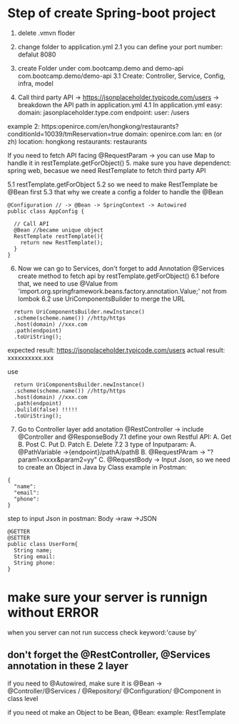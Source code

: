 # Step of create Spring-boot project

1. delete .vmvn floder
2. change folder to application.yml
2.1 you can define your port number: defalut 8080
3. create Folder under <groupId>com.bootcamp.demo</groupId> and 	<artifactId>demo-api</artifactId>
com.bootcamp.demo/demo-api
3.1 Create: Controller, Service, Config, infra, model

4. Call third party API -> https://jsonplaceholder.typicode.com/users -> breakdown the API path in application.yml
4.1 In application.yml
easy:
  domain: jasonplaceholder.type.com
  endpoint:
    user: /users

example 2: https:openirce.com/en/hongkong/restaurants?conditionId=10039/tmReservation=true
  domain: openirce.com
  lan: en (or zh)
  location: hongkong
  restaurants: restaurants

  If you need to fetch API facing @RequestParam -> you can use Map to handle it in 
  restTemplate.getForObject()
5. make sure you have dependenct: spring web, becasue we need RestTemplate
to fetch third party API

5.1 restTemplate.getForObject
5.2 so we need to make RestTemplate be @Bean first
5.3 that why we create a config a folder to handle the @Bean
```java=
@Configuration // -> @Bean -> SpringContext -> Autowired
public class AppConfig {
  
  // Call API
  @Bean //became unique object
  RestTemplate restTemplate(){
    return new RestTemplate();
  }
}
```

6. Now we can go to Services,
don't forget to add Annotation @Services
 create method to fetch api by restTemplate.getForObject()
6.1 before that, we need to use @Value from 'import.org.springframework.beans.factory.annotation.Value;'
not from lombok
6.2 use UriComponentsBuilder to merge the URL
```
  return UriComponentsBuilder.newInstance()
  .scheme(scheme.name()) //http/https
  .host(domain) //xxx.com
  .path(endpoint)
  .toUriString();
```
expected result: https://jsonplaceholder.typicode.com/users
actual result: xxxxxxxxxx.xxx

use
```java=
  return UriComponentsBuilder.newInstance()
  .scheme(scheme.name()) //http/https
  .host(domain) //xxx.com
  .path(endpoint)
  .bulild(false) !!!!!
  .toUriString();
```

7. Go to Controller layer
add anotation @RestController -> include @Controller and @ResponseBody
7.1 define your own Restful API:
A. Get
B. Post
C. Put
D. Patch
E. Delete
7.2 3 type of Inputparam:
A. @PathVariable ->{endpoint}/pathA/pathB
B. @RequestPAram -> "?param1=xxxx&param2=yy"
C. @RequestBody -> Input Json, so we need to create an Object in Java by Class
example in Postman:
```
{
  "name":
  "email":
  "phone":
}
```
step to input Json in postman: Body ->raw ->JSON

```
@GETTER
@SETTER
public class UserForm{
  String name;
  String email:
  String phone:
}
```

# make sure your server is runnign without ERROR
when you server can not run success
check keyword:'cause by'

## don't forget the @RestController, @Services annotation in these 2 layer
if you need to @Autowired, make sure it is @Bean -> @Controller/@Services
/ @Repository/ @Configuration/ @Component 
in class level

if you need ot make an Object to be Bean, @Bean: example: RestTemplate




